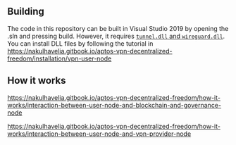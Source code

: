 ## Building

The code in this repository can be built in Visual Studio 2019 by opening the .sln and pressing build. However, it requires [`tunnel.dll` and `wireguard.dll`](../README.md).
You can install DLL files by following the tutorial in https://nakulhavelia.gitbook.io/aptos-vpn-decentralized-freedom/installation/vpn-user-node


## How it works 

https://nakulhavelia.gitbook.io/aptos-vpn-decentralized-freedom/how-it-works/interaction-between-user-node-and-blockchain-and-governance-node

https://nakulhavelia.gitbook.io/aptos-vpn-decentralized-freedom/how-it-works/interaction-between-user-node-and-vpn-provider-node